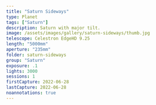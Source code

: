 ```yaml
---
title: "Saturn Sideways"
type: Planet
tags: ["Saturn"]
description: Saturn with major tilt.
image: /assets/images/gallery/saturn-sideways/thumb.jpg
telescope: Celestron EdgeHD 9.25
length: "5000mm"
aperture: "235mm"
folder: saturn-sideways
group: "Saturn"
exposure: .1
lights: 3000
sessions: 1
firstCapture: 2022-06-28 
lastCapture: 2022-06-28
noannotations: true
---
```

